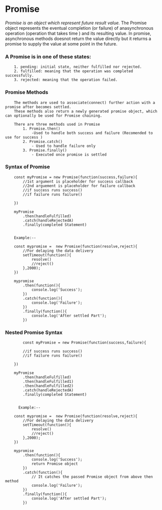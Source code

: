 # Promise

_Promise is an object which represent future result value._
The Promise object represents the eventual completion (or failure) of anasynchronous operation (operation that takes time ) and its resulting value.
In promise, asynchronous methods doesnot return the value directly but it returns a promise to supply the value at some point in the future.

### A Promise is in one of these states:

        1. pending: initial state, neither fulfilled nor rejected.
        2. fulfilled: meaning that the operation was completed successfully.
        3. rejected: meaning that the operation failed.

### Promise Methods

        The methods are used to associate(connect) further action with a promise after becomes settled.
        These methods also return a newly generated promise object, which can optionally be used for Promise chaining.

        There are three methods used in Promise
            1. Promise.then()
                -Used to handle both success and failure (Recomended to use for success )
            2. Promise.catch()
                - Used to handle failure only
            3. Promise.finally()
                - Executed once promise is settled

### Syntax of Promise

        const myPromise = new Promise(function(success,failure){
            //1st argument is placeholder for success callback
            //2nd arguement is placeholder for failure callback
            //if success runs success()
            //if failure runs failure()

        })

        myPromise
            .then(handleFulfilled)
            .catch(handleRejectedA)
            .finally(completed Statement)


        Example:--

        const mypromise =  new Promise(function(resolve,reject){
            //For delaying the data delivery
            setTimeout(function(){
                resolve()
                //reject()
            },2000);
        })

        mypromise
            .then(function(){
                console.log('Success');
            })
            .catch(function(){
                console.log('Failure');
            })
            .finally(function(){
                console.log('After settled Part');
            })

### Nested Promise Syntax

            const myPromise = new Promise(function(success,failure){

            //if success runs success()
            //if failure runs failure()

        })

        myPromise
            .then(handleFulfilled)
            .then(handleFulfilled1)
            .then(handleFulfilled2)
            .catch(handleRejectedA)
            .finally(completed Statement)


          Example:--

        const mypromise =  new Promise(function(resolve,reject){
            //For delaying the data delivery
            setTimeout(function(){
                resolve()
                //reject()
            },2000);
        })

        mypromise
            .then(function(){
                console.log('Success');
                return Promise object
            })
            .catch(function(){
                // It catches the passed Promise object from above then method
                console.log('Failure');
            })
            .finally(function(){
                console.log('After settled Part');
            })
